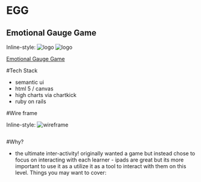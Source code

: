 # EGG
## Emotional Gauge Game
Inline-style:
![logo](egg_drive.png)
![logo](egg_logo.png)



[Emotional Gauge Game](https://emotionalgaugegame.herokuapp.com/)


#Tech Stack
* semantic ui
* html 5 / canvas
* high charts via chartkick
* ruby on rails


#Wire frame

Inline-style:
![wireframe](http://imgur.com/9eKMN1p)

<p>
<img src="">
</p>

#Why?
* the ultimate inter-activity!
originally wanted a game but instead chose to focus on interacting with each learner - ipads are great but its more important to use it as a utilize it as a tool to interact with them on this level.
Things you may want to cover:

